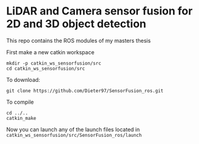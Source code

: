 # LiDAR and Camera sensor fusion for 2D and 3D object detection

This repo contains the ROS modules of my masters thesis

First make a new catkin workspace

```
mkdir -p catkin_ws_sensorfusion/src
cd catkin_ws_sensorfusion/src

```

To download:

```
git clone https://github.com/Dieter97/SensorFusion_ros.git
```

To compile
```
cd ../..
catkin_make
```

Now you can launch any of the launch files located in `catkin_ws_sensorfusion/src/SensorFusion_ros/launch`